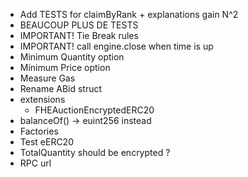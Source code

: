 - Add TESTS for claimByRank + explanations gain N^2
- BEAUCOUP PLUS DE TESTS
- IMPORTANT! Tie Break rules
- IMPORTANT! call engine.close when time is up
- Minimum Quantity option
- Minimum Price option
- Measure Gas
- Rename ABid struct
- extensions
  - FHEAuctionEncryptedERC20
- balanceOf() -> euint256 instead
- Factories
- Test eERC20
- TotalQuantity should be encrypted ?
- RPC url

